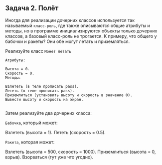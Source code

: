 ## Задача 2. Полёт
Иногда для реализации дочерних классов используется так называемый `класс-роль`, где также описываются общие атрибуты и методы, но в программе инициализируются объекты только дочерних классов, а базовый класс-роль не трогается. К примеру, что общего у бабочки и ракеты? Они обе могут летать и приземляться. 


Реализуйте класс `Может летать`
````
Атрибуты:

Высота = 0.
Скорость = 0.
Методы:

Взлететь (в теле прописать pass).
Лететь (в теле прописать pass).
Приземлиться (установить высоту и скорость в значение 0).
Вывести высоту и скорость на экран.
 
````
Затем реализуйте два дочерних класса: 

`Бабочка`, который может:

Взлететь (высота = 1).
Лететь (скорость = 0.5).

`Ракета`, которая может:

Взлететь (высота = 500, скорость = 1000).
Приземлиться (высота = 0, взрыв).
Взорваться (тут уже что угодно).
